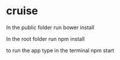 # cruise

In the public folder run bower install

In the root folder run npm install

to run the app type in the terminal npm start
